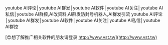 youtube AI评论│youtube AI群发│youtube AI软件│youtube AI关注│youtube AI私信│youtube AI群控,AI改资料,AI群发防封号机器人,AI群发引流
youtube AI评论│youtube AI群发│youtube AI软件│youtube AI关注│youtube AI私信│youtube AI群控

[😍想了解推广相关软件的朋友请登录 http://www.vst.tw](http://www.vst.tw)



